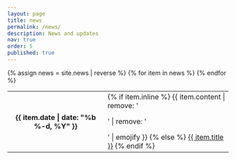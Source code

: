 ```yaml
---
layout: page
title: news
permalink: /news/
description: News and updates
nav: true
order: 5
published: true
---
```

<script>
$.noConflict();
 jQuery('.image-link').magnificPopup({
                  type: 'image',
                  gallery: {
                     enabled: true
                  }
       }); 
	
</script>
<div>
    <table>
    {% assign news = site.news | reverse %}
    {% for item in news %}
      <tr>
        <th valign="left top" class="date">{{ item.date | date: "%b %-d, %Y" }}</th>
        <td class="announcement">
          {% if item.inline %}
            {{ item.content | remove: '<p>' | remove: '</p>' | emojify }}
          {% else %}
            <a class="news-title" href="{{ item.url | prepend: site.baseurl }}">{{ item.title }}</a>
          {% endif %}
        </td>
      </tr>
    {% endfor %}
    </table>
</div>
